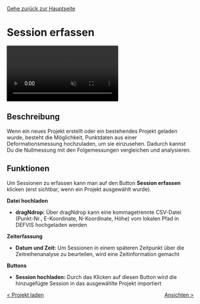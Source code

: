 [Gehe zurück zur Hauptseite](index.html)

# Session erfassen

<video controls autoplay loop muted style="max-width: 100%; box-shadow: 0 0 5px rgba(0, 0, 0, 0.3);">
<source src="./videos/session_erfassen.mp4" type="video/mp4">
Your browser does not support the video tag.
</video>

<p></p>

## Beschreibung

Wenn ein neues Projekt erstellt oder ein bestehendes Projekt geladen wurde, besteht die Möglichkeit, Punktdaten aus einer Deformationsmessung hochzuladen, um sie einzusehen. Dadurch kannst Du die Nullmessung mit den Folgemessungen vergleichen und analysieren.

## Funktionen

Um Sessionen zu erfassen kann man auf den Button **Session erfassen** klicken (erst sichtbar, wenn ein Projekt ausgewählt wurde).

**Datei hochladen**

- **dragNdrop:** Über dragNdrop kann eine kommagetrennte CSV-Datei (Punkt-Nr., E-Koordinate, N-Koordinate, Höhe) vom lokalen Pfad in DEFVIS hochgeladen werden

**Zeiterfassung**

- **Datum und Zeit:** Um Sessionen in einem späteren Zeitpunkt über die Zeitreihenanalyse zu beurteilen, wird eine Zeitinformation gemacht

**Buttons**

- **Session hochladen:** Durch das Klicken auf diesen Button wird die hinzugefügte Session in das ausgewählte Projekt importiert

<div style="text-align: left; float: left;"><a href="load_project.html">< Projekt laden</a></div>
<div style="text-align: right; float: right;"><a href="current_project.html">Ansichten ></a></div>
